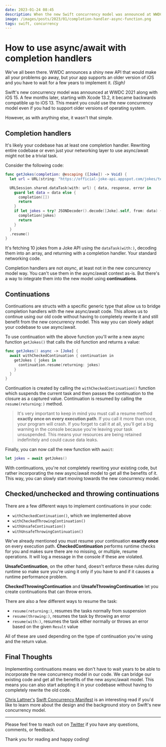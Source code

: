 ```yaml
---
date: 2023-01-24 08:45
description: When the new Swift concurrency model was announced at WWDC 2021 we all wanted to jump on that wagon. However, rewriting your entire codebase might not be the best solution. Instead, you have the option to slowly start adapting the new model by bridging the old code with the new.
image: /images/posts/2023/01/completion-handler-async-function.png
tags: swift, concurrency
---
```


# How to use async/await with completion handlers

We've all been there. WWDC announces a shiny new API that would make all your problems go away, but your app supports an older version of iOS and you have to wait for a few years to implement it. *(Sigh)*

Swift's new concurrency model was announced at WWDC 2021 along with iOS 15. A few months later, starting with Xcode 13.2, it became backwards compatible up to iOS 13. This meant you could use the new concurrency model even if you had to support older versions of operating system.

However, as with anything else, it wasn't that simple. 

## Completion handlers

It's likely your codebase has at least one completion handler. Rewriting entire codebase or even just your networking layer to use async/await might not be a trivial task. 

Consider the following code:

```swift
func getJokes(completion: @escaping ([Joke]) -> Void) {
  let url = URL(string: "https://official-joke-api.appspot.com/jokes/ten")!

  URLSession.shared.dataTask(with: url) { data, response, error in
    guard let data = data else {
      completion([])
      return
    }
    if let jokes = try? JSONDecoder().decode([Joke].self, from: data) {
      completion(jokes)
      return
    }
  }
  .resume()
}
```

It's fetching 10 jokes from a Joke API using the `dataTask(with:)`, decoding them into an array, and returning with a completion handler. Your standard networking code.

Completion handlers are not *async*, at least not in the new concurrency model way. You can't use them in the async/await context as-is. But there's a way to integrate them into the new model using **continuations**.

## Continuations

Continuations are structs with a specific generic type that allow us to bridge completion handlers with the new async/await code. This allows us to continue using our old code without having to completely rewrite it and still benefit from the new concurrency model. This way you can slowly adapt your codebase to use async/await.

To use continuation with the above function you'll write a new async function `getJokes()` that calls the old function and returns a value:

```swift
func getJokes() async -> [Joke] {
  await withCheckedContinuation { continuation in
    getJokes { jokes in
      continuation.resume(returning: jokes)
    }
  }
}
```

Continuation is created by calling the `withCheckedContinuation()` function which suspends the current task and then passes the continuation to the closure as a captured value. Continuation is resumed by calling the `resume(returning:)` method.

> It's very important to keep in mind you must call a resume method **exactly once on every execution path**. If you call it more than once, your program will crash. If you forget to call it at all, you'll get a big warning in the console because you're leaving your task unsuspended. This means your resources are being retained indefinitely and could cause data leaks.

Finally, you can now call the new function with `await`:

```swift
let jokes = await getJokes()
```

With continuations, you're not completely rewriting your existing code, but rather incorporating the new async/await model to get all the benefits of it. This way, you can slowly start moving towards the new concurrency model.

## Checked/unchecked and throwing continuations

There are a few different ways to implement continuations in your code:

- `withCheckedContinuation()`, which we implemented above
- `withCheckedThrowingContinuation()`
- `withUnsafeContinuation()`
- `withUnsafeThrowingContinuation()`


We've already mentioned you must resume your continuation **exactly once** on every execution path. **CheckedContinuation** performs runtime checks for you and makes sure there are no missing, or multiple, resume operations. It will log a message in the console if these are violated.

**UnsafeContinuation**, on the other hand, doesn't enforce these rules during runtime so make sure you're using it only if you have to and if it causes a runtime performance problem. 

**CheckedThrowingContinuation** and **UnsafeThrowingContinuation** let you create continuations that can throw errors. 

There are also a few different ways to resume the task:

- `resume(returning:)`, resumes the tasks normally from suspension
- `resume(throwing:)`, resumes the task by throwing an error
- `resume(with:)`, resumes the task either normally or throws an error based on the given `Result` value

All of these are used depending on the type of continuation you're using and the return value.

## Final Thoughts

Implementing continuations means we don't have to wait years to be able to incorporate the new concurrency model in our code. We can bridge our existing code and get all the benefits of the new async/await model. This means you can also start adopting it in your codebase without having to completely rewrite the old code.

[Chris Lattner's](https://twitter.com/clattner_llvm) [Swift Concurrency Manifest](https://gist.github.com/lattner/31ed37682ef1576b16bca1432ea9f782#file-taskconcurrencymanifesto-md) is an interesting read if you'd like to learn more about the design and the background story on Swift's new concurrency model.

***

Please feel free to reach out on [Twitter](https://twitter.com/dvrzan) if you have any questions, comments, or feedback.

Thank you for reading and happy coding!

